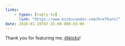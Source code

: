 ```yaml
---
links:
    - types: [reply-to]
      link: "https://www.kickscondor.com/hrefhunt/"
date: 2020-01-28T07:35:00.000-03:00
---
```


Thank you for featuring me, [@kicks](https://micro.blog/kicks)!
